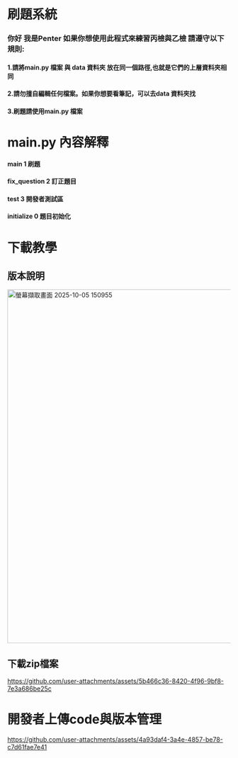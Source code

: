 # 刷題系統
### 你好 我是Penter 如果你想使用此程式來練習丙檢與乙檢 請遵守以下規則:
#### 1.請將main.py 檔案 與 data 資料夾 放在同一個路徑,也就是它們的上層資料夾相同
#### 2.請勿擅自編輯任何檔案。如果你想要看筆記，可以去data 資料夾找
#### 3.刷題請使用main.py 檔案
# main.py 內容解釋
#### main 1  刷題
#### fix_question 2  訂正題目
#### test 3   開發者測試區
#### initialize 0  題目初始化

# 下載教學
## 版本說明


<img width="1038" height="799" alt="螢幕擷取畫面 2025-10-05 150955" src="https://github.com/user-attachments/assets/b8b8586f-f9f1-40aa-a6bf-41c6e5922cce" />


## 下載zip檔案


https://github.com/user-attachments/assets/5b466c36-8420-4f96-9bf8-7e3a686be25c


# 開發者上傳code與版本管理


https://github.com/user-attachments/assets/4a93daf4-3a4e-4857-be78-c7d61fae7e41

